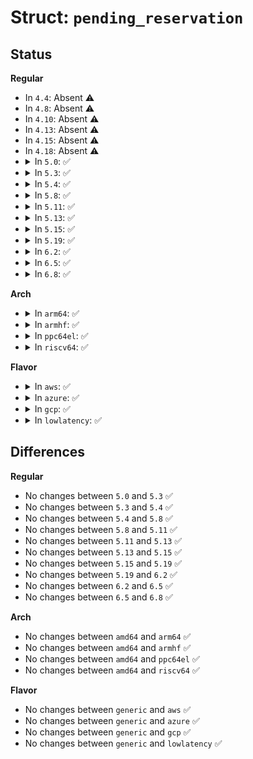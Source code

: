 # Struct: <code>pending_reservation</code>

## Status
<b>Regular</b>
<ul>
<li>
In <code>4.4</code>: Absent ⚠️
</li>
<li>
In <code>4.8</code>: Absent ⚠️
</li>
<li>
In <code>4.10</code>: Absent ⚠️
</li>
<li>
In <code>4.13</code>: Absent ⚠️
</li>
<li>
In <code>4.15</code>: Absent ⚠️
</li>
<li>
In <code>4.18</code>: Absent ⚠️
</li>
<li>
<details>
<summary>In <code>5.0</code>: ✅</summary>

```c
struct pending_reservation {
    struct rb_node rb_node;
    ext4_lblk_t lclu;
};
```
</details>
</li>
<li>
<details>
<summary>In <code>5.3</code>: ✅</summary>

```c
struct pending_reservation {
    struct rb_node rb_node;
    ext4_lblk_t lclu;
};
```
</details>
</li>
<li>
<details>
<summary>In <code>5.4</code>: ✅</summary>

```c
struct pending_reservation {
    struct rb_node rb_node;
    ext4_lblk_t lclu;
};
```
</details>
</li>
<li>
<details>
<summary>In <code>5.8</code>: ✅</summary>

```c
struct pending_reservation {
    struct rb_node rb_node;
    ext4_lblk_t lclu;
};
```
</details>
</li>
<li>
<details>
<summary>In <code>5.11</code>: ✅</summary>

```c
struct pending_reservation {
    struct rb_node rb_node;
    ext4_lblk_t lclu;
};
```
</details>
</li>
<li>
<details>
<summary>In <code>5.13</code>: ✅</summary>

```c
struct pending_reservation {
    struct rb_node rb_node;
    ext4_lblk_t lclu;
};
```
</details>
</li>
<li>
<details>
<summary>In <code>5.15</code>: ✅</summary>

```c
struct pending_reservation {
    struct rb_node rb_node;
    ext4_lblk_t lclu;
};
```
</details>
</li>
<li>
<details>
<summary>In <code>5.19</code>: ✅</summary>

```c
struct pending_reservation {
    struct rb_node rb_node;
    ext4_lblk_t lclu;
};
```
</details>
</li>
<li>
<details>
<summary>In <code>6.2</code>: ✅</summary>

```c
struct pending_reservation {
    struct rb_node rb_node;
    ext4_lblk_t lclu;
};
```
</details>
</li>
<li>
<details>
<summary>In <code>6.5</code>: ✅</summary>

```c
struct pending_reservation {
    struct rb_node rb_node;
    ext4_lblk_t lclu;
};
```
</details>
</li>
<li>
<details>
<summary>In <code>6.8</code>: ✅</summary>

```c
struct pending_reservation {
    struct rb_node rb_node;
    ext4_lblk_t lclu;
};
```
</details>
</li>
</ul>
<b>Arch</b>
<ul>
<li>
<details>
<summary>In <code>arm64</code>: ✅</summary>

```c
struct pending_reservation {
    struct rb_node rb_node;
    ext4_lblk_t lclu;
};
```
</details>
</li>
<li>
<details>
<summary>In <code>armhf</code>: ✅</summary>

```c
struct pending_reservation {
    struct rb_node rb_node;
    ext4_lblk_t lclu;
};
```
</details>
</li>
<li>
<details>
<summary>In <code>ppc64el</code>: ✅</summary>

```c
struct pending_reservation {
    struct rb_node rb_node;
    ext4_lblk_t lclu;
};
```
</details>
</li>
<li>
<details>
<summary>In <code>riscv64</code>: ✅</summary>

```c
struct pending_reservation {
    struct rb_node rb_node;
    ext4_lblk_t lclu;
};
```
</details>
</li>
</ul>
<b>Flavor</b>
<ul>
<li>
<details>
<summary>In <code>aws</code>: ✅</summary>

```c
struct pending_reservation {
    struct rb_node rb_node;
    ext4_lblk_t lclu;
};
```
</details>
</li>
<li>
<details>
<summary>In <code>azure</code>: ✅</summary>

```c
struct pending_reservation {
    struct rb_node rb_node;
    ext4_lblk_t lclu;
};
```
</details>
</li>
<li>
<details>
<summary>In <code>gcp</code>: ✅</summary>

```c
struct pending_reservation {
    struct rb_node rb_node;
    ext4_lblk_t lclu;
};
```
</details>
</li>
<li>
<details>
<summary>In <code>lowlatency</code>: ✅</summary>

```c
struct pending_reservation {
    struct rb_node rb_node;
    ext4_lblk_t lclu;
};
```
</details>
</li>
</ul>

## Differences
<b>Regular</b>
<ul>
<li>
No changes between <code>5.0</code> and <code>5.3</code> ✅
</li>
<li>
No changes between <code>5.3</code> and <code>5.4</code> ✅
</li>
<li>
No changes between <code>5.4</code> and <code>5.8</code> ✅
</li>
<li>
No changes between <code>5.8</code> and <code>5.11</code> ✅
</li>
<li>
No changes between <code>5.11</code> and <code>5.13</code> ✅
</li>
<li>
No changes between <code>5.13</code> and <code>5.15</code> ✅
</li>
<li>
No changes between <code>5.15</code> and <code>5.19</code> ✅
</li>
<li>
No changes between <code>5.19</code> and <code>6.2</code> ✅
</li>
<li>
No changes between <code>6.2</code> and <code>6.5</code> ✅
</li>
<li>
No changes between <code>6.5</code> and <code>6.8</code> ✅
</li>
</ul>
<b>Arch</b>
<ul>
<li>
No changes between <code>amd64</code> and <code>arm64</code> ✅
</li>
<li>
No changes between <code>amd64</code> and <code>armhf</code> ✅
</li>
<li>
No changes between <code>amd64</code> and <code>ppc64el</code> ✅
</li>
<li>
No changes between <code>amd64</code> and <code>riscv64</code> ✅
</li>
</ul>
<b>Flavor</b>
<ul>
<li>
No changes between <code>generic</code> and <code>aws</code> ✅
</li>
<li>
No changes between <code>generic</code> and <code>azure</code> ✅
</li>
<li>
No changes between <code>generic</code> and <code>gcp</code> ✅
</li>
<li>
No changes between <code>generic</code> and <code>lowlatency</code> ✅
</li>
</ul>
